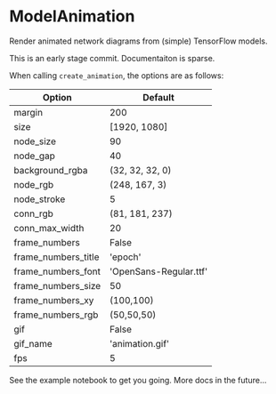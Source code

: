 # ModelAnimation
Render animated network diagrams from (simple) TensorFlow models.

This is an early stage commit.  Documentaiton is sparse. 

When calling `create_animation`, the options are as follows:

| Option    | Default     |
|-----------|------------|
|margin| 200|
|size|[1920, 1080]|
|node_size|90|
|node_gap| 40|
|background_rgba| (32, 32, 32, 0)|
|node_rgb| (248, 167, 3)|
|node_stroke| 5|
|conn_rgb| (81, 181, 237)|
|conn_max_width| 20|
|frame_numbers| False|
|frame_numbers_title| 'epoch'|
|frame_numbers_font| 'OpenSans-Regular.ttf'|
|frame_numbers_size| 50|
|frame_numbers_xy| (100,100)|
|frame_numbers_rgb| (50,50,50)|
|gif| False|
|gif_name| 'animation.gif'|
|fps| 5 |

See the example notebook to get you going.  More docs in the future...